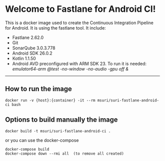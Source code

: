 Welcome to Fastlane for Android CI!
=============================

This is a docker image used to create the Continuous Integration Pipeline for Android.
It is using the fastlane tool.
It include:

 - Fastlane 2.62.0
 - Git
 - SonarQube 3.0.3.778
 - Android SDK 26.0.2
 - Kotlin 1.1.50
 - Android AVD preconfigured with ARM SDK 23. To run it is needed: *emulator64-arm @test -no-window -no-audio -gpu off &*

----------


How to run the image
------------------------------

    docker run -v {host}:{container} -it --rm msuri/suri-fastlane-android-ci bash


Options to build manually the image
----------------------------------------------------

    docker build -t msuri/suri-fastlane-android-ci .

or you can use the docker-compose

    docker-compose build
    docker-compose down --rmi all  (to remove all created)